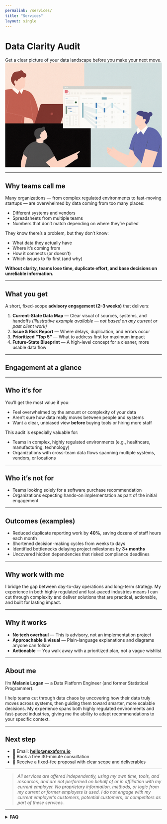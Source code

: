 ```yaml
---
permalink: /services/
title: "Services"
layout: single
---
```


# Data Clarity Audit

<div class="notice--info">
    Get a clear picture of your data landscape before you make your next move.
</div>

<img src="/assets/images/data_clarity_audit.png" alt="data clarity audit" class="center-image" />

---

## Why teams call me
Many organizations — from complex regulated environments to fast-moving startups — are overwhelmed by data coming from too many places:
- Different systems and vendors
- Spreadsheets from multiple teams
- Numbers that don’t match depending on where they’re pulled

They know there’s a problem, but they don’t know:
- What data they actually have  
- Where it’s coming from  
- How it connects (or doesn’t)  
- Which issues to fix first (and why)  

**Without clarity, teams lose time, duplicate effort, and base decisions on unreliable information.**

---

## What you get
A short, fixed-scope **advisory engagement (2–3 weeks)** that delivers:

1. **Current-State Data Map** — Clear visual of sources, systems, and handoffs *(Illustrative example available — not based on any current or past client work)*  
2. **Issue & Risk Report** — Where delays, duplication, and errors occur  
3. **Prioritized “Top 5”** — What to address first for maximum impact  
4. **Future-State Blueprint** — A high-level concept for a cleaner, more usable data flow  

---

## Engagement at a glance

<script src="https://gist.github.com/mlogan914/d7a7583bb228c16d439ec4c1c5f48ffe.js"></script>

---

## Who it’s for
You’ll get the most value if you:
- Feel overwhelmed by the amount or complexity of your data  
- Aren’t sure how data really moves between people and systems  
- Want a clear, unbiased view **before** buying tools or hiring more staff  

This audit is especially valuable for:
- Teams in complex, highly regulated environments (e.g., healthcare, manufacturing, technology)  
- Organizations with cross-team data flows spanning multiple systems, vendors, or locations  

---

## Who it’s not for
- Teams looking solely for a software purchase recommendation  
- Organizations expecting hands-on implementation as part of the initial engagement  

---

## Outcomes (examples)
- Reduced duplicate reporting work by **40%**, saving dozens of staff hours each month  
- Shortened decision-making cycles from weeks to days  
- Identified bottlenecks delaying project milestones by **3+ months**  
- Uncovered hidden dependencies that risked compliance deadlines  

---

## Why work with me
I bridge the gap between day-to-day operations and long-term strategy. My experience in both highly regulated and fast-paced industries means I can cut through complexity and deliver solutions that are practical, actionable, and built for lasting impact. 

---

## Why it works
- **No tech overhaul** — This is advisory, not an implementation project  
- **Approachable & visual** — Plain-language explanations and diagrams anyone can follow  
- **Actionable** — You walk away with a prioritized plan, not a vague wishlist  

---

## About me
I’m **Melanie Logan** — a Data Platform Engineer (and former Statistical Programmer).  

I help teams cut through data chaos by uncovering how their data truly moves across systems, then guiding them toward smarter, more scalable decisions. My experience spans both highly regulated environments and fast-paced industries, giving me the ability to adapt recommendations to your specific context.  

---

## Next step
- 📧 Email: **[hello@nexaform.io](mailto:hello@nexaform.io)**  
- 📅 Book a free 30-minute consultation  
- 📄 Receive a fixed-fee proposal with clear scope and deliverables  

---

> *All services are offered independently, using my own time, tools, and resources, and are not performed on behalf of or in affiliation with my current employer. No proprietary information, methods, or logic from my current or former employers is used. I do not engage with my current employer’s customers, potential customers, or competitors as part of these services.*

---

<details>
  <summary><strong>FAQ</strong></summary>

  <div markdown="1">

**Is this only for regulated teams?**  
No — while I have deep regulated experience, this audit benefits any team with complex, multi-source data flows.

**Will you implement the recommendations?**  
Implementation is outside this audit’s scope. If helpful, I can support vendor/tool selection or light oversight as a separate engagement.

**Do we need to share sensitive data?**  
No raw data access is required. We focus on flows, systems, handoffs, and existing outputs.

  </div>
</details>
